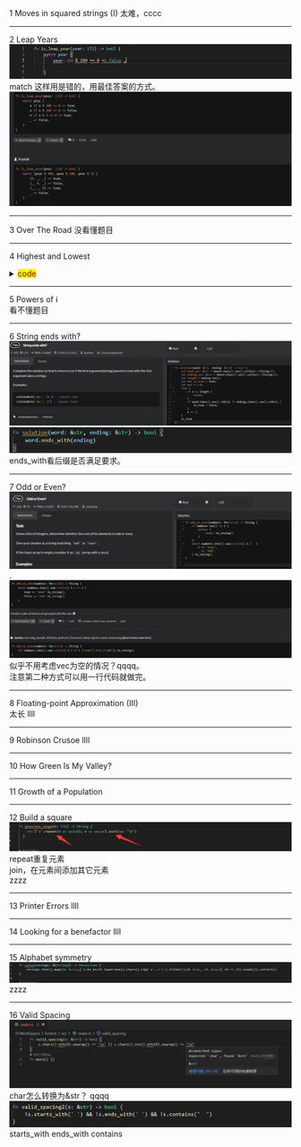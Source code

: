 1 Moves in squared strings (I)
太难，cccc
***
2 Leap Years
![](images/2021-07-13-20-11-42.png)
match 这样用是错的，用最佳答案的方式。
![](images/2021-07-13-20-12-03.png)
***
3 Over The Road
没看懂题目
***
4 Highest and Lowest
<details>
  <summary><mark><font color=darkred>code</font></mark></summary>
  <pre><code>  
fn high_and_low(numbers: &str) -> String {
    let v: Vec<&str> = numbers.split_whitespace().collect();
    let max = v.iter().max().unwrap();
    let min = v.iter().min().unwrap();
    format!("{} {}", max, min)
}
//此答案ramdom_test some_test会报错，其它test不会。
//zzzz cccc
  </code></pre>
</details>

***
5 Powers of i   
看不懂题目  
***
6 String ends with?
![](images/2021-07-18-11-02-30.png)  
![](images/2021-07-18-11-28-36.png)
ends_with看后缀是否满足要求。
***
7 Odd or Even?
![](images/2021-07-18-11-36-08.png)
.
![](images/2021-07-18-11-37-36.png)
似乎不用考虑vec为空的情况？qqqq。  
注意第二种方式可以用一行代码就做完。
***
8 Floating-point Approximation (III)  
太长 llll
***
9 Robinson Crusoe
llll
***
10 How Green Is My Valley?

***
11 Growth of a Population

***
12 Build a square
![](images/2021-07-18-14-39-07.png)
repeat重复元素  
join，在元素间添加其它元素  
zzzz
***
13 Printer Errors
llll
***
14 Looking for a benefactor
llll
***
15 Alphabet symmetry
![](images/2021-07-18-15-29-55.png)
zzzz
***
16 Valid Spacing
![](images/2021-07-22-17-31-24.png)
char怎么转换为&str？ qqqq   
![](images/2021-07-22-17-45-55.png)
starts_with  ends_with  contains



